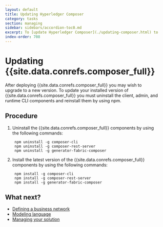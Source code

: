 ```yaml
---
layout: default
title: Updating Hyperledger Composer
category: tasks
section: managing
sidebar: sidebars/accordion-toc0.md
excerpt: To [update Hyperledger Composer](./updating-composer.html) to a new version, the Hyperledger Composer components must be uninstalled and reinstalled using npm.
index-order: 708
---
```


# Updating {{site.data.conrefs.composer_full}}

After deploying {{site.data.conrefs.composer_full}} you may wish to upgrade to a new version. To update your installed version of {{site.data.conrefs.composer_full}} you must uninstall the client, admin, and runtime CLI components and reinstall them by using npm.

## Procedure

1. Uninstall the {{site.data.conrefs.composer_full}} components by using the following commands:

        npm uninstall -g composer-cli
        npm uninstall -g composer-rest-server
        npm uninstall -g generator-fabric-composer

2. Install the latest version of the {{site.data.conrefs.composer_full}} components by using the following commands:

        npm install -g composer-cli
        npm install -g composer-rest-server
        npm install -g generator-fabric-composer


## What next?

- [Defining a business network](../business-network/bnd-create.html)
- [Modeling language](../reference/cto_language.html)
- [Managing your solution](./managingindex.html)
